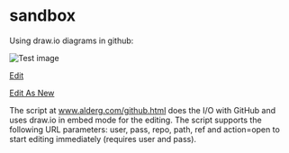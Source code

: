 # sandbox
Using draw.io diagrams in github:

![Test image](https://github.com/alderg/sandbox/raw/master/test.png)

[Edit](http://www.alderg.com/github.html?repo=sandbox&path=test.png)

[Edit As New](https://www.draw.io/?url=https%3A%2F%2Fraw.githubusercontent.com%2Falderg%2Fsandbox%2Fmaster%2Ftest.png)

The script at www.alderg.com/github.html does the I/O with GitHub and uses draw.io in embed mode for the editing. The script supports the following URL parameters: user, pass, repo, path, ref and action=open to start editing immediately (requires user and pass).
